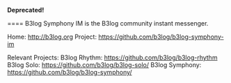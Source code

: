 **Deprecated!**

====
B3log Symphony IM is the B3log community instant messenger.

Home: http://b3log.org
Project: https://github.com/b3log/b3log-symphony-im

Relevant Projects:
B3log Rhythm: https://github.com/b3log/b3log-rhythm
B3log Solo: https://github.com/b3log/b3log-solo/
B3log Symphony: https://github.com/b3log/b3log-symphony/
